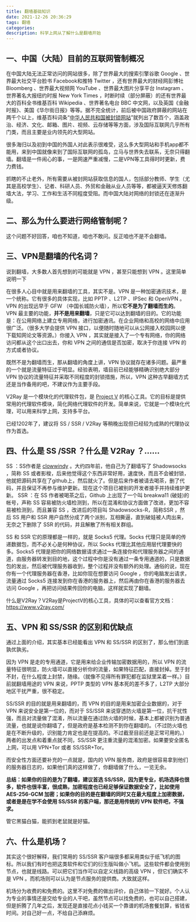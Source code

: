 ```yaml
---
title: 翻墙基础知识
date: 2021-12-26 20:36:29
tags: 翻墙
categories:
description: 科学上网从了解什么是翻墙开始
---
```


## 一、中国（大陆）目前的互联网管制概况

在中国大陆无法正常访问的网站很多，除了世界最大的搜索引擎谷歌 Google 、世界最大社交平台脸书 Facebook和推特 Twitter ，还有世界最大的财经网彭博社 Bloomberg 、世界最大视频网 YouTube 、世界最大图片分享平台 Instagram 、世界著名大报纽约时报 New York Times ，时断时续（部分屏蔽）的还有世界最大的百科全书维基百科 Wikipedia 、世界著名电台 BBC 中文网，以及英国《金融时报》、美国《华尔街日报》等等。据不完全统计，前后被中国政府屏蔽的网站在两千个以上，维基百科词条“[中华人民共和国被封锁网站](https://zh.wikipedia.org/wiki/中华人民共和国被封锁网站列表)”就列出了数百个，涵盖政治、经济、文化、邮箱、图片、视频、云存储等等方面，涉及国际互联网几乎所有门类，而且主要是业内领先的大型网站。

很多海归以及初到中国的外国人对此表示很难受，这么多大型网站和手机app都不能用，来到中国就像来到了国际互联网的孤岛，立马与世界失去联系，无奈只得翻墙。翻墙是一件闹心的事，一是网速严重减慢，二是VPN等工具得时时更新，费力费钱。

抓瞎的不止老外，所有需要从被封网站获取信息的国人，包括部分教师、学生（尤其是高校学生）、记者、科研人员、外贸和金融从业人员等等，都被逼天天修炼翻墙大法，学习、工作和生活不同程度受阻。而中国大陆对网络的封锁还在逐渐升级。

## 二、那么为什么要进行网络管制呢？

这个问题不好回答，咱也不知道，咱也不敢问。反正咱也不是不会翻墙。

## 三、VPN是翻墙的代名词？

说到翻墙，大多数人首先想到的可能就是 VPN ，甚至只能想到 VPN 。这里简单说明一下

在很多人心目中就是用来翻墙的工具，其实不是。VPN 是一种加密通讯技术，是一个统称。它有很多的具体实现，比如 PPTP 、L2TP 、IPSec 和 OpenVPN 。VPN 的出现远早于 GFW （中国长城防火墙），所以**它不是为了翻墙而生的**。 VPN 最主要的功能，**并不是用来翻墙**，只是它可以达到翻墙的目的。它的功能是：在公用网络上建立专用网络，进行加密通讯。在企业网络和高校的网络中应用很广泛。（很多大学会提供 VPN 接口，以便随时随地可以从公网接入校园网以便下载知网论文等资源。）你接入 VPN ，其实就是接入了一个专有网络，你的网络访问都从这个出口出去，你和 VPN 之间的通信是否加密，取决于你连接 VPN 的方式或者协议。

既然不是为翻墙而生，那从翻墙的角度上讲，VPN 协议就存在诸多问题。最严重的一个就是流量特征过于明显。经验表明，墙目前已经能够精确识别绝大部分 VPN 协议的流量特征并采取不同程度的封锁措施，所以，VPN 这种古早翻墙方式还是当作备用的吧，不建议作为主要手段。

V2Ray 是一个模块化的代理软件包，是 [Project V](https://www.v2ray.com/) 的核心工具。它的目标是提供常用的代理软件模块，简化网络代理软件的开发。简单来说，它就是一个模块化代理，可以用来科学上网，支持多平台。

已经1202年了，建议将 SS / SSR / V2Ray 等稍晚出现但已经较为成熟的代理协议作为首选。

## 四、什么是 SS /SSR ？什么是 V2Ray ？……

SS ：SS作者是 [clowwindy](https://github.com/clowwindy) 。大约四年前，他自己为了翻墙写了 Shadowsocks ，简称 SS 或者影梭，后来他觉得这个东西非常好用，速度快，而且不会被封锁，他就把源码共享在了github上，然后就火了。但是后来作者被请去喝茶，删了代码，并且保证不再参与维护更新。现在这个项目已被别的开发者接手并持续维护更新。
SSR ：在 SS 作者被喝茶之后，Github 上出现了一个叫 breakwa11 (破娃)的帐号，声称 SS 容易被防火墙检测到，所以在混淆和协议方面做了改进，更加不容易被检测到，而且兼容 SS ，改进后的项目叫 Shadowsocks-R，简称SSR ，然后 SS 用户和 SSR 用户自然分成了两个派别，互相撕逼，直到破娃被人肉出来，无奈之下删除了 SSR 的代码，并且解散了所有相关群组。

SS 和 SSR 它的原理都是一样的，就是 Socks5 代理。Socks 代理只是简单的传递数据包，而不必关心是何种协议，所以 Socks 代理比其他应用层代理要快的多。Socks5 代理是把你的网络数据请求通过一条连接你和代理服务器之间的通道，由服务器转发到目的地，这个过程中你是没有通过一条专用通道的，只是数据包的发出，然后被代理服务器收到，整个过程并没有额外的处理。通俗的说，现在你有一个代理服务器在香港，比如你现在想要访问 Google ，你的电脑发出请求，流量通过 Socks5 连接发到你在香港的服务器上，然后再由你在香港的服务器去访问 Google ，再把访问结果传回你的电脑，这样就实现了翻墙。

什么是V2Ray？V2Ray是ProjectV的核心工具，具体的可以查看官方文档：https://www.v2ray.com/

## 五、VPN 和 SS/SSR 的区别和优缺点

通过上面的介绍，其实基本已经能看出 VPN 和 SS/SSR 的区别了，那么他们到底孰优孰劣。

因为 VPN 是走的专用通道，它是用来给企业传输加密数据用的，所以 VPN 的流量特征很明显，防火墙可以直接分析你的流量，如果特征匹配，直接封掉。至于封不封，在什么程度上封禁，随缘。（就像不见得所有罪犯都在监狱里呆着一样。）目前就翻墙用途的 VPN 来说，PPTP 类型的 VPN 基本死的差不多了，L2TP 大部分地区干扰严重，很不稳定。

SS/SSR 的目的就是用来翻墙的，而 VPN 的目的是用来加密企业数据的，对于 VPN 来说安全是第一位的，而对于 SS/SSR 来说穿透防火墙是第一位，抗干扰性强，而且对流量做了混淆，所以流量在通过防火墙的时候，基本上都被识别为普通流量，也就是说你翻墙了，但是政府是基本检测不到你在翻墙的。（不过防火墙也是在不断升级的，识别能力肯定也是在提高的。不过截至目前还是正常可用的。）两者的出发点和着重点就不同，SS/SSR 更注重流量的混淆加密。如果要安全匿名上网，可以用 VPN+Tor 或者 SS/SSR+Tor。

而安全性方面还要补充的一点就是，国内的 VPN 服务商，政府是很容易拿到他们的服务器日志的，如果他们真的这样做了，你翻墙做了什么，一览无余。

**总结：如果你的目的是为了翻墙，建议首选 SS/SSR，因为更专业，机场选择也很多，软件也很丰富，很成熟，加密程度也已经足够保证数据安全了，比如使用 AES-256-GCM 加密；如果你的目的是在翻墙的同时又在最大程度上加密数据，或者是是在学不会使用 SS/SSR 的客户端，那还是用传统的 VPN 软件吧，不强求。**

管它黑猫白猫，能抓到老鼠就是好猫。

## 六、什么是机场？

其实这个很好解释，我们常用的 SS/SSR 客户端很多都采用类似于纸飞机的图标。所以我们有时也把这类软件和它们的衍生版叫做小飞机。这些软件都会使用到节点，也就是线路。可以把它们当作可以自定义线路的高级 VPN ，但它们确实不是 VPN 。而机场则可以认为是节点服务的提供商。大致就这样。

机场分为收费的和免费的。这里不对免费的做出评价，自己体验一下就好。个人认为专业的事情还是交给专业的人干吧，虽然节点可以找免费的，也可以自己搭建，但是折腾了几年之后，发现还是直接花点小钱买一个靠谱的机场套餐划算，省钱省时间。对自己好一点，不给自己添麻烦。



